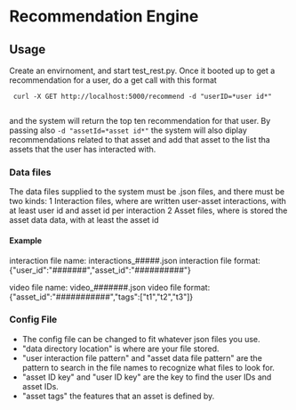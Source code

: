 # Recommendation Engine

## Usage
Create an envirnoment, and start test_rest.py. Once it booted up to get a recommendation for a user, do a get call with this format
```
 curl -X GET http://localhost:5000/recommend -d "userID=*user id*" 
 
```
and the system will return the top ten recommendation for that user.
By passing also ```-d "assetId=*asset id*"``` the system will also diplay recommendations related to that asset and add that asset to the list tha assets that the user has interacted with.

### Data files
The data files supplied to the system must be .json files, and there must be two kinds:
 1 Interaction files, where are written user-asset interactions, with at least user id and asset id per interaction
 2 Asset files, where is stored the asset data data, with at least the asset id
#### Example
interaction file name: interactions_#####.json
interaction file format: {"user_id":"#######","asset_id":"##########"}

video file name: video_#######.json
video file format:{"asset_id":"###########","tags":["t1","t2","t3"]}

### Config File
 - The config file can be changed to fit whatever json files you use.
 - "data directory location" is where are your file stored.
 - "user interaction file pattern" and "asset data file pattern" are the pattern to search in the file names to recognize what files to look for.
 - "asset ID key" and "user ID key" are the key to find the user IDs and asset IDs.
 - "asset tags" the features that an asset is defined by.
 









 
